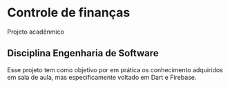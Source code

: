 # Controle de finanças

Projeto acadênmico

## Disciplina Engenharia de Software

Esse projeto tem como objetivo por em prática os conhecimento adquiridos em 
sala de aula, mas especificamente voltado em Dart e Firebase.
